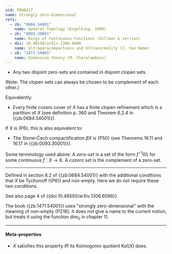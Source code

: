 ```yaml
---
uid: P000217
name: Strongly zero-dimensional
refs:
  - zb: "0684.54001"
    name: General Topology (Engelking, 1989)
  - zb: "0093.30001"
    name: Rings of Continuous Functions (Gillman & Jerison)
  - doi: 10.48550/arXiv.1306.6086
    name: Ultraparacompactness and Ultranormality (J. Van Name)
  - zb: "1471.54001"
    name: Dimension theory (M. Charalambous)
---
```


- Any two disjoint zero-sets are contained in disjoint clopen sets.

(Note: The clopen sets can always be chosen to be complement of each other.)

Equivalently:
- Every finite cozero cover of $X$ has a finite clopen refinement which is a partition of $X$
(see definition p. 360 and Theorem 6.2.4 in {{zb:0684.54001}}).

If $X$ is {P6}, this is also equivalent to:
- The Stone–Čech compactification $\beta X$ is {P50}
(see Theorems 16.11 and 16.17 in {{zb:0093.30001}}).

Some terminology used above:
A *zero-set* is a set of the form $f^{-1}(0)$ for some continuous $f:X\to\mathbb{R}$.
A *cozero set* is the complement of a zero-set.

----
Defined in section 6.2 of {{zb:0684.54001}} with the additional conditions that
$X$ be Tychonoff ({P6}) and non-empty.
Here we do not require these two conditions.

See also page 4 of {{doi:10.48550/arXiv.1306.6086}}.

The book {{zb:1471.54001}} uses "strongly zero-dimensional" with the meaning of non-empty {P218};
it does not give a name to the current notion, but treats it using the function $\dim_0$ in chapter 11.

----
#### Meta-properties

- $X$ satisfies this property iff its Kolmogorov quotient $\text{Kol}(X)$ does.
